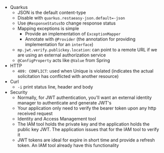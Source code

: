 * Quarkus
	* JSON is the default content-type
	* Disable with `quarkus.restaeasy-json.default=-json`
	* Use `@ResponseStatus`to change response status
	* Mapping exceptions is simple
		* Provide an implementation of `ExceptionMapper`
		* Annotate with `@Provider` (the annotation for providing implementation for an `interface`)
	* `mp.jwt.verify.publickey.location`: can point to a remote URL if we are using an external authorization service
	* `@ConfigProperty` acts like `@Value` from Spring
* HTTP
	* `409: CONFLICT`: used when Unique is violated (indicates the actual solicitation has conflicted with another resource)
* Curl
	* `-i` print status line, header and body
* Security
	* Normally, for JWT authentication, you'll want an external identity manager to authenticate and generate JWT's
	* Your application only need to verify the bearer token upon any http received request
	* Identity and Access Management tool
	* The IAM tool holds the private key and the application holds the public key JWT. The application issues that for the IAM tool to verify it
	* JWT tokens are ideal for expire in short time and provide a refresh token. An IAM tool already have this functionality